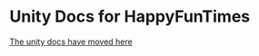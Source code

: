 Unity Docs for HappyFunTimes
============================

[The unity docs have moved here](http://docs.happyfuntimes.net/docs/unity/)


